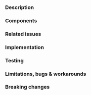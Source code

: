 
<!--
	👋🏽 Hey there,
	Thank you for contributing to a Foretag project; before you proceed, here are a few notes:

	- You agree to our code of conduct
	- You understand and agree to the LICENSE of this project

	We appreciate your contribution to helping us in our mission to accelerate human progress.
-->

<!-- Please provide a summary of your changes for the title -->
<!-- NOTE: please do not leave any section empty, instead write N/A and if possible, why its not applicable -->

### Description

<!-- Add a detailed description of how your changes affect the user and provide additional context where necessary -->

### Components

<!-- 
For example, if your PR is related to the `CLI` and `Server`, please add:

- Server
- CLI
 -->

### Related issues

<!-- Please link to any issues related to this PR by adding the issue number i.e. #1234 -->

### Implementation

<!-- Add as much detail as possible on how this PR solves or fixes the issues, the design, approach and any relevant resources -->

### Testing

<!-- If this PR is related to a feature request, add any steps to test the feature successfully -->
<!-- If this PR is a bug fix, add any steps to verify the fix -->

<!-- 1. Step 1 -->
<!-- 2. Step 2 -->
<!-- 3. Step 3 -->

### Limitations, bugs & workarounds

<!-- If irrelevant, please delete this section -->
<!-- else, please add any known bugs, limitations and workarounds relating to this PR -->

### Breaking changes

<!-- **Breaking Changes**  -->
<!-- No Breaking Changes  -->

<!-- If your breaking changes are not listed then please add some context on what exactly is being changed and how it impacts users -->	







